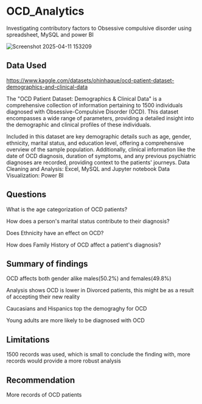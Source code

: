 # OCD_Analytics

Investigating contributory factors to Obsessive compulsive disorder using spreadsheet, MySQL and power BI

![Screenshot 2025-04-11 153209](https://github.com/user-attachments/assets/ba3d6aa8-33e5-434a-86df-164fac0c222f)

## Data Used
https://www.kaggle.com/datasets/ohinhaque/ocd-patient-dataset-demographics-and-clinical-data

The "OCD Patient Dataset: Demographics & Clinical Data" is a comprehensive collection of information pertaining to 1500 individuals diagnosed with Obsessive-Compulsive Disorder (OCD). This dataset encompasses a wide range of parameters, providing a detailed insight into the demographic and clinical profiles of these individuals.

Included in this dataset are key demographic details such as age, gender, ethnicity, marital status, and education level, offering a comprehensive overview of the sample population. Additionally, clinical information like the date of OCD diagnosis, duration of symptoms, and any previous psychiatric diagnoses are recorded, providing context to the patients' journeys.
Data Cleaning and Analysis: Excel, MySQL and Jupyter notebook
Data Visualization: Power BI

## Questions

What is the age categorization of OCD patients?

How does a person's marital status contribute to their diagnosis? 

Does Ethnicity have an effect on OCD?

How does Family History of OCD affect a patient's diagnosis?

## Summary of findings

OCD affects both gender alike males(50.2%) and females(49.8%)

Analysis shows OCD is lower in Divorced patients, this might be as a result of accepting their new reality

Caucasians and Hispanics top the demograghy for OCD 

Young adults are more likely to be diagnosed with OCD

## Limitations

1500 records was used, which is small to conclude the finding with, more records would provide a more robust analysis

## Recommendation

More records of OCD patients
